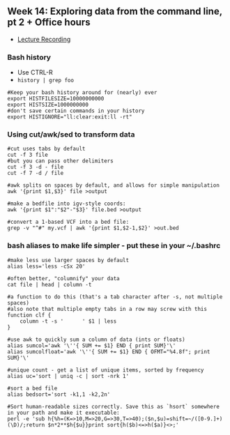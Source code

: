 ## Week 14: Exploring data from the command line, pt 2 + Office hours

- [Lecture Recording]()


### Bash history

- Use CTRL-R 
- `history | grep foo`


```
#Keep your bash history around for (nearly) ever
export HISTFILESIZE=10000000000
export HISTSIZE=1000000000
#don't save certain commands in your history
export HISTIGNORE="ll:clear:exit:ll -rt"
```

### Using cut/awk/sed to transform data
```
#cut uses tabs by default
cut -f 3 file
#but you can pass other delimiters
cut -f 3 -d - file
cut -f 7 -d / file

#awk splits on spaces by default, and allows for simple manipulation
awk '{print $1,$3}' file >output

#make a bedfile into igv-style coords:
awk '{print $1":"$2"-"$3}' file.bed >output

#convert a 1-based VCF into a bed file:
grep -v "^#" my.vcf | awk '{print $1,$2-1,$2}' >out.bed
```

### bash aliases to make life simpler - put these in your ~/.bashrc 

```
#make less use larger spaces by default
alias less='less -cSx 20'

#often better, "columnify" your data
cat file | head | column -t 

#a function to do this (that's a tab character after -s, not multiple spaces)
#also note that multiple empty tabs in a row may screw with this
function clf {
    column -t -s '      ' $1 | less
}

#use awk to quickly sum a column of data (ints or floats)
alias sumcol='awk '\''{ SUM += $1} END { print SUM}'\'
alias sumcolfloat='awk '\''{ SUM += $1} END { OFMT="%4.8f"; print SUM}'\'

#unique count - get a list of unique items, sorted by frequency
alias uc='sort | uniq -c | sort -nrk 1'

#sort a bed file
alias bedsort='sort -k1,1 -k2,2n'

#Sort human-readable sizes correctly. Save this as `hsort` somewhere in your path and make it executable:
perl -e 'sub h{%h=(K=>10,M=>20,G=>30,T=>40);($n,$u)=shift=~/([0-9.]+)(\D)/;return $n*2**$h{$u}}print sort{h($b)<=>h($a)}<>;'
